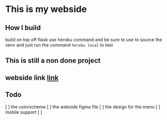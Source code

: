 # This is my webside

## How I build
build on top off flask
use heroku command and be sure to use to source the venv
and just run the command ```heroku local``` to test
## This is still a non done project
## webside link [link](https://seabass6969.herokuapp.com/)
## Todo
[ ] the colorscheme
[ ] the webside figma file
[ ] the design for the menu
[ ] mobile support
[ ] 
